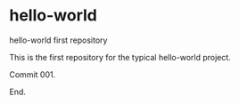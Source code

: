 # hello-world
hello-world first repository

This is the first repository for the typical hello-world project.

Commit 001.

End.
